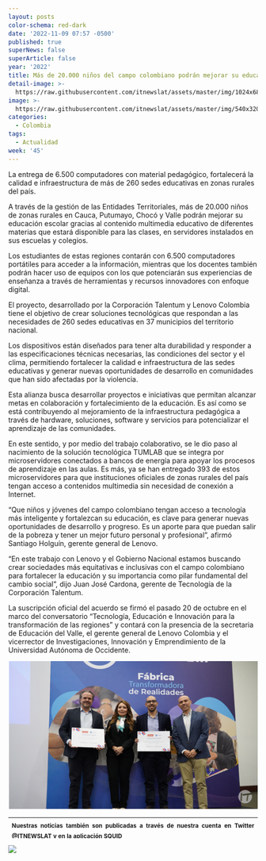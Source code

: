 ```yaml
---
layout: posts
color-schema: red-dark
date: '2022-11-09 07:57 -0500'
published: true
superNews: false
superArticle: false
year: '2022'
title: Más de 20.000 niños del campo colombiano podrán mejorar su educación escolar
detail-image: >-
  https://raw.githubusercontent.com/itnewslat/assets/master/img/1024x680/compu-col-g.jpg
image: >-
  https://raw.githubusercontent.com/itnewslat/assets/master/img/540x320/compu-col-p.jpg
categories:
  - Colombia
tags:
  - Actualidad
week: '45'
---
```

La entrega de 6.500 computadores con material pedagógico, fortalecerá la calidad e infraestructura de más de 260 sedes educativas en zonas rurales del país.

A través de la gestión de las Entidades Territoriales, más de 20.000 niños de zonas rurales en Cauca, Putumayo, Chocó y Valle podrán mejorar su educación escolar gracias al contenido multimedia educativo de diferentes materias que estará disponible para las clases, en servidores instalados en sus escuelas y colegios.

Los estudiantes de estas regiones contarán con 6.500 computadores portátiles para acceder a la información, mientras que los docentes también podrán hacer uso de equipos con los que potenciarán sus experiencias de enseñanza a través de herramientas y recursos innovadores con enfoque digital.

El proyecto, desarrollado por la Corporación Talentum y Lenovo Colombia tiene el objetivo de crear soluciones tecnológicas que respondan a las necesidades de 260 sedes educativas en 37 municipios del territorio nacional.

Los dispositivos están diseñados para tener alta durabilidad y responder a las especificaciones técnicas necesarias, las condiciones del sector y el clima, permitiendo fortalecer la calidad e infraestructura de las sedes educativas y generar nuevas oportunidades de desarrollo en comunidades que han sido afectadas por la violencia.

Esta alianza busca desarrollar proyectos e iniciativas que permitan alcanzar metas en colaboración y fortalecimiento de la educación. Es así como se está contribuyendo al mejoramiento de la infraestructura pedagógica a través de hardware, soluciones, software y servicios para potencializar el aprendizaje de las comunidades.

En este sentido, y por medio del trabajo colaborativo, se le dio paso al nacimiento de la solución tecnológica TUMLAB que se integra por microservidores conectados a bancos de energía para apoyar los procesos de aprendizaje en las aulas. Es más, ya se han entregado 393 de estos microservidores para que instituciones oficiales de zonas rurales del país tengan acceso a contenidos multimedia sin necesidad de conexión a Internet.

“Que niños y jóvenes del campo colombiano tengan acceso a tecnología más inteligente y fortalezcan su educación, es clave para generar nuevas oportunidades de desarrollo y progreso. Es un aporte para que puedan salir de la pobreza y tener un mejor futuro personal y profesional”, afirmó Santiago Holguín, gerente general de Lenovo.

“En este trabajo con Lenovo y el Gobierno Nacional estamos buscando crear sociedades más equitativas e inclusivas con el campo colombiano para fortalecer la educación y su importancia como pilar fundamental del cambio social”, dijo Juan José Cardona, gerente de Tecnología de la Corporación Talentum.

La suscripción oficial del acuerdo se firmó el pasado 20 de octubre en el marco del conversatorio “Tecnología, Educación e Innovación para la transformación de las regiones” y contará con la presencia de la secretaria de Educación del Valle, el gerente general de Lenovo Colombia y el vicerrector de Investigaciones, Innovación y Emprendimiento de la Universidad Autónoma de Occidente.

![](https://raw.githubusercontent.com/itnewslat/assets/master/img/540x320/compu-col-p.jpg)

<table style="height: 42px;" width="569">
<tbody>
<tr>
<td style="text-align: justify;"><sub><strong>Nuestras noticias también son publicadas a través de nuestra cuenta en Twitter <a href="https://twitter.com/itnewslat?lang=es">@ITNEWSLAT</a> y en la aplicación <a href="https://squidapp.co/en/">SQUID</a></strong></sub></td>
</tr>
</tbody>
</table>

<img src="https://tracker.metricool.com/c3po.jpg?hash=56f88a41e39ab42c063cc51676587a04"/>